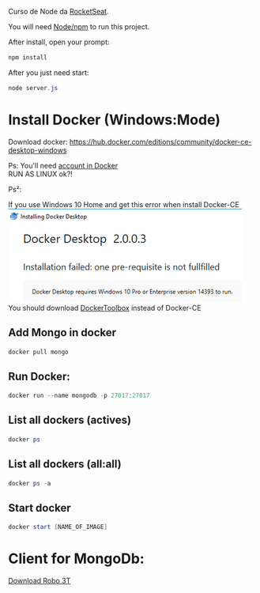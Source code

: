 Curso de Node da [RocketSeat](https://rocketseat.com.br/starter/curso-gratuito-nodejs). 

You will need [Node/npm](https://nodejs.org/en/download/) to run this project.

After install, open your prompt:

```PowerShell
npm install
```

After you just need start:
```PowerShell
node server.js
```

# Install Docker (Windows:Mode)
Download docker:
https://hub.docker.com/editions/community/docker-ce-desktop-windows  

Ps: You'll need [account in Docker](https://hub.docker.com/signup)  
RUN AS LINUX ok?!



Ps²: 

If you use Windows 10 Home and get this error when install Docker-CE  
![Docker-Error](doc/docker_error.png)     
You should download [DockerToolbox](https://download.docker.com/win/stable/DockerToolbox.exe) instead of Docker-CE


## Add Mongo in docker
```PowerShell
docker pull mongo
```

## Run Docker:
```PowerShell
docker run --name mongodb -p 27017:27017
```

## List all dockers (actives)
```PowerShell
docker ps
```

## List all dockers (all:all)
```PowerShell
docker ps -a
```

## Start docker 
```PowerShell
docker start [NAME_OF_IMAGE]
```

# Client for MongoDb:
[Download Robo 3T](https://robomongo.org/download)  
